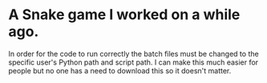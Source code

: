 
# A Snake game I worked on a while ago.

In order for the code to run correctly the batch files must be changed to the specific user's Python path and script path. I can make this much easier for people but no one has a need to  download this so it doesn't matter.
